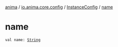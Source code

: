 [anima](../../index.md) / [io.anima.core.config](../index.md) / [InstanceConfig](index.md) / [name](./name.md)

# name

`val name: `[`String`](https://kotlinlang.org/api/latest/jvm/stdlib/kotlin/-string/index.html)